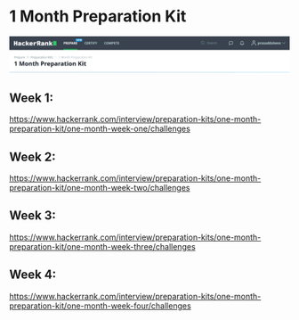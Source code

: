 # 1 Month Preparation Kit

![](2021-12-18-14-08-06.png)

## Week 1: 
https://www.hackerrank.com/interview/preparation-kits/one-month-preparation-kit/one-month-week-one/challenges


## Week 2: 
https://www.hackerrank.com/interview/preparation-kits/one-month-preparation-kit/one-month-week-two/challenges


## Week 3: 
https://www.hackerrank.com/interview/preparation-kits/one-month-preparation-kit/one-month-week-three/challenges


## Week 4: 
https://www.hackerrank.com/interview/preparation-kits/one-month-preparation-kit/one-month-week-four/challenges
